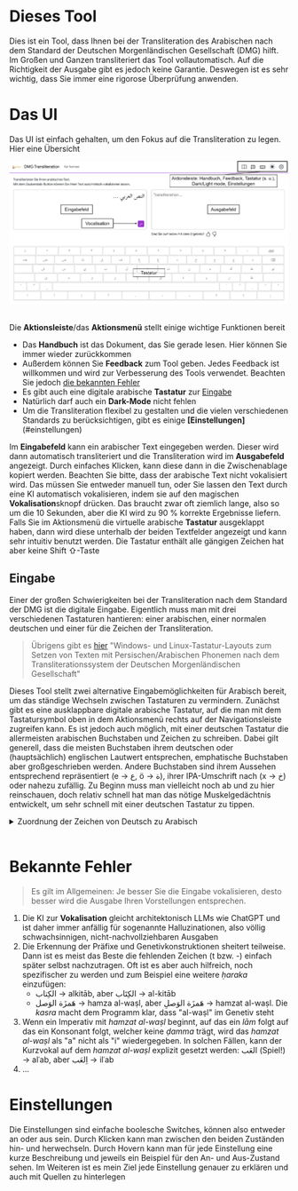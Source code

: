 # Dieses Tool

Dies ist ein Tool, dass Ihnen bei der Transliteration des Arabischen nach dem Standard der Deutschen Morgenländischen Gesellschaft (DMG) hilft. Im Großen und Ganzen transliteriert das Tool vollautomatisch. Auf die Richtigkeit der Ausgabe gibt es jedoch keine Garantie. Deswegen ist es sehr wichtig, dass Sie immer eine rigorose Überprüfung anwenden. 

# Das UI

Das UI ist einfach gehalten, um den Fokus auf die Transliteration zu legen. Hier eine Übersicht

<div class="p-1 bg-white">
    <div class="ratio ratio-16x9">
        <img src="/static/ui.png" alt="UI Übersicht">
    </div>
</div>
<br>

Die **Aktionsleiste**/das **Aktionsmenü** stellt einige wichtige Funktionen bereit

- Das **Handbuch** ist das Dokument, das Sie gerade lesen. Hier können Sie immer wieder zurückkommen
- Außerdem können Sie **Feedback** zum Tool geben. Jedes Feedback ist willkommen und wird zur Verbesserung des Tools verwendet. Beachten Sie jedoch [die bekannten Fehler](#bekannte-fehler)
- Es gibt auch eine digitale arabische **Tastatur** zur [Eingabe](#eingabe)
- Natürlich darf auch ein **Dark-Mode** nicht fehlen
- Um die Transliteration flexibel zu gestalten und die vielen verschiedenen Standards zu berücksichtigen, gibt es einige **[Einstellungen]**(#einstellungen)

Im **Eingabefeld** kann ein arabischer Text eingegeben werden. Dieser wird dann automatisch transliteriert und die Transliteration wird im **Ausgabefeld** angezeigt. Durch einfaches Klicken, kann diese dann in die Zwischenablage kopiert werden. Beachten Sie bitte, dass der arabische Text nicht vokalisiert wird. Das müssen Sie entweder manuell tun, oder Sie lassen den Text durch eine KI automatisch vokalisieren, indem sie auf den magischen **Vokalisation**sknopf drücken. Das braucht zwar oft ziemlich lange, also so um die 10 Sekunden, aber die KI wird zu 90 % korrekte Ergebnisse liefern. Falls Sie im Aktionsmenü die virtuelle arabische **Tastatur** ausgeklappt haben, dann wird diese unterhalb der beiden Textfelder angezeigt und kann sehr intuitiv benutzt werden. Die Tastatur enthält alle gängigen Zeichen hat aber keine Shift ⇧-Taste

## Eingabe

Einer der großen Schwierigkeiten bei der Transliteration nach dem Standard der DMG ist die digitale Eingabe. Eigentlich muss man mit drei verschiedenen Tastaturen hantieren: einer arabischen, einer normalen deutschen und einer für die Zeichen der Transliteration. 

> Übrigens gibt es [hier](https://github.com/sixtyfive/de_dmg) "Windows- und Linux-Tastatur-Layouts zum Setzen von Texten mit Persischen/Arabischen Phonemen nach dem Transliterationssystem der Deutschen Morgenländischen Gesellschaft"

Dieses Tool stellt zwei alternative Eingabemöglichkeiten für Arabisch bereit, um das ständige Wechseln zwischen Tastaturen zu vermindern. Zunächst gibt es eine ausklappbare digitale arabische Tastatur, auf die man mit dem Tastatursymbol oben in dem Aktionsmenü rechts auf der Navigationsleiste zugreifen kann. Es ist jedoch auch möglich, mit einer deutschen Tastatur die allermeisten arabischen Buchstaben und Zeichen zu schreiben. Dabei gilt generell, dass die meisten Buchstaben ihrem deutschen oder (hauptsächlich) englischen Lautwert entsprechen, emphatische Buchstaben aber großgeschrieben werden. Andere Buchstaben sind ihrem Aussehen entsprechend repräsentiert (e → ع, ö → ة), ihrer IPA-Umschrift nach (x → خ) oder nahezu zufällig. Zu Beginn muss man vielleicht noch ab und zu hier reinschauen, doch relativ schnell hat man das nötige Muskelgedächtnis entwickelt, um sehr schnell mit einer deutschen Tastatur zu tippen. 

<details>

<summary>Zuordnung der Zeichen von Deutsch zu Arabisch</summary>
input_map

</details>

<br>

# Bekannte Fehler

> Es gilt im Allgemeinen: Je besser Sie die Eingabe vokalisieren, desto besser wird die Ausgabe Ihren Vorstellungen entsprechen. 

1. Die KI zur **Vokalisation** gleicht architektonisch LLMs wie ChatGPT und ist daher immer anfällig für sogenannte Halluzinationen, also völlig schwachsinnigen, nicht-nachvollziehbaren Ausgaben
2. Die Erkennung der Präfixe und Genetivkonstruktionen sheitert teilweise. Dann ist es meist das Beste die fehlenden Zeichen (t bzw. -) einfach später selbst nachzutragen. Oft ist es aber auch hilfreich, noch spezifischer zu werden und zum Beispiel eine weitere *ḥaraka* einzufügen:
    - الكِتاب → alkitāb, aber الكِتَاب → al-kitāb
    - هَمزَة الوَصل → hamza al-waṣl, aber هَمزَة الوَصلِ → hamzat al-waṣl. Die *kasra* macht dem Programm klar, dass "al-waṣl" im Genetiv steht
3. Wenn ein Imperativ mit *hamzat al-waṣl* beginnt, auf das ein *lām* folgt auf das ein Konsonant folgt, welcher keine *ḍamma* trägt, wird das *hamzat al-waṣl* als "a" nicht als "i" wiedergegeben. In solchen Fällen, kann der Kurzvokal auf dem *hamzat al-waṣl* explizit gesetzt werden: العَب (Spiel!) → alʿab, aber اِلعَب → ilʿab
4. ...

# Einstellungen

Die Einstellungen sind einfache boolesche Switches, können also entweder an oder aus sein. Durch Klicken kann man zwischen den beiden Zuständen hin- und herwechseln. Durch Hovern kann man für jede Einstellung eine kurze Beschreibung und jeweils ein Beispiel für den An- und Aus-Zustand sehen. Im Weiteren ist es mein Ziel jede Einstellung genauer zu erklären und auch mit Quellen zu hinterlegen

